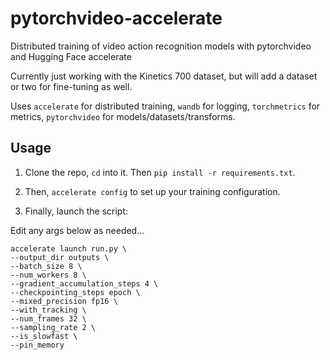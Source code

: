# pytorchvideo-accelerate

Distributed training of video action recognition models with pytorchvideo and Hugging Face accelerate

Currently just working with the Kinetics 700 dataset, but will add a dataset or two for fine-tuning as well.

Uses `accelerate` for distributed training, `wandb` for logging, `torchmetrics` for metrics, `pytorchvideo` for models/datasets/transforms.

## Usage

1. Clone the repo, `cd` into it. Then `pip install -r requirements.txt`.

2. Then, `accelerate config` to set up your training configuration.

3. Finally, launch the script:

Edit any args below as needed...

```
accelerate launch run.py \
--output_dir outputs \
--batch_size 8 \
--num_workers 8 \
--gradient_accumulation_steps 4 \
--checkpointing_steps epoch \
--mixed_precision fp16 \
--with_tracking \
--num_frames 32 \
--sampling_rate 2 \
--is_slowfast \
--pin_memory
```

